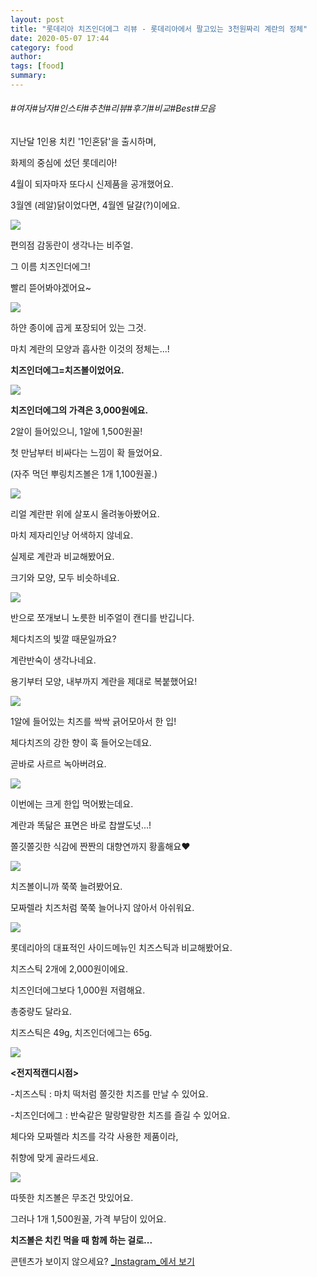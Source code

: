 ```yaml
---
layout: post
title: "롯데리아 치즈인더에그 리뷰 - 롯데리아에서 팔고있는 3천원짜리 계란의 정체"
date: 2020-05-07 17:44
category: food
author: 
tags: [food]
summary: 
---
```


###### #여자#남자#인스타#추천#리뷰#후기#비교#Best#모음


지난달 1인용 치킨 '1인혼닭'을 출시하며,

화제의 중심에 섰던 롯데리아!

  

4월이 되자마자 또다시 신제품을 공개했어요.

3월엔 (레알)닭이었다면, 4월엔 달걀(?)이에요.

![](https://img1.daumcdn.net/thumb/R720x0/?fname=https%3A%2F%2Ft1.daumcdn.net%2Fliveboard%2Fdispatch%2F0192539a68fb41da8a8f7830aea8deed.JPG)

편의점 감동란이 생각나는 비주얼.

그 이름 치즈인더에그!

  

빨리 뜯어봐야겠어요~

![](https://t1.daumcdn.net/liveboard/dispatch/c4afbda0c0804aa69d17382c1b17c8b2.gif)

하얀 종이에 곱게 포장되어 있는 그것.  

마치 계란의 모양과 흡사한 이것의 정체는...!  

**치즈인더에그=치즈볼이었어요.**

![](https://img1.daumcdn.net/thumb/R720x0/?fname=https%3A%2F%2Ft1.daumcdn.net%2Fliveboard%2Fdispatch%2F1ebabcb64538440dbbf90d4e584461bd.JPG)

**치즈인더에그의 가격은 3,000원에요.**

2알이 들어있으니, 1알에 1,500원꼴!

첫 만남부터 비싸다는 느낌이 확 들었어요.

(자주 먹던 뿌링치즈볼은 1개 1,100원꼴.)  

![](https://img1.daumcdn.net/thumb/R720x0/?fname=https%3A%2F%2Ft1.daumcdn.net%2Fliveboard%2Fdispatch%2Fbca7ca6164a545aeb3e286120ba07156.JPG)

리얼 계란판 위에 살포시 올려놓아봤어요.

마치 제자리인냥 어색하지 않네요.

  

실제로 계란과 비교해봤어요.

크기와 모양, 모두 비슷하네요.

![](https://img1.daumcdn.net/thumb/R720x0/?fname=https%3A%2F%2Ft1.daumcdn.net%2Fliveboard%2Fdispatch%2Fbe083c3f56b04ef6992d5f5528484971.JPG)

반으로 쪼개보니 노릇한 비주얼이 캔디를 반깁니다.

체다치즈의 빛깔 때문일까요?

계란반숙이 생각나네요.

용기부터 모양, 내부까지 계란을 제대로 복붙했어요!

![](https://img1.daumcdn.net/thumb/R720x0/?fname=https%3A%2F%2Ft1.daumcdn.net%2Fliveboard%2Fdispatch%2F4311579ce2da4dcc80e7b39a55683e64.JPG)

1알에 들어있는 치즈를 싹싹 긁어모아서 한 입!

체다치즈의 강한 향이 훅 들어오는데요.

곧바로 사르르 녹아버려요.

![](https://t1.daumcdn.net/liveboard/dispatch/7b7f31145b76429d9434c293b7d6da97.gif)

이번에는 크게 한입 먹어봤는데요.  

계란과 똑닮은 표면은 바로 찹쌀도넛...!

쫄깃쫄깃한 식감에 짠짠의 대향연까지 황홀해요♥

![](https://img1.daumcdn.net/thumb/R720x0/?fname=https%3A%2F%2Ft1.daumcdn.net%2Fliveboard%2Fdispatch%2Fde146befcd6147c18f78a2dc6714ccaa.JPG)

치즈볼이니까 쭉쭉 늘려봤어요.

모짜렐라 치즈처럼 쭉쭉 늘어나지 않아서 아쉬워요.

![](https://img1.daumcdn.net/thumb/R720x0/?fname=https%3A%2F%2Ft1.daumcdn.net%2Fliveboard%2Fdispatch%2Fc59ba1b3c96c4bdb8e95a816ebd8a056.JPG)

롯데리아의 대표적인 사이드메뉴인 치즈스틱과 비교해봤어요.

  

치즈스틱 2개에 2,000원이에요.

치즈인더에그보다 1,000원 저렴해요.

  

총중량도 달라요.

치즈스틱은 49g, 치즈인더에그는 65g.

![](https://img1.daumcdn.net/thumb/R720x0/?fname=https%3A%2F%2Ft1.daumcdn.net%2Fliveboard%2Fdispatch%2F87433aecf44146d4a7c62daee3b24c2c.JPG)

**<전지적캔디시점>**

-치즈스틱 : 마치 떡처럼 쫄깃한 치즈를 만날 수 있어요.

-치즈인더에그 : 반숙같은 말랑말랑한 치즈를 즐길 수 있어요.

  

체다와 모짜렐라 치즈를 각각 사용한 제품이라,

취향에 맞게 골라드세요.

![](https://img1.daumcdn.net/thumb/R720x0/?fname=https%3A%2F%2Ft1.daumcdn.net%2Fliveboard%2Fdispatch%2Fd4b69fdbd1c241bc888dc85294617763.JPG)

따뜻한 치즈볼은 무조건 맛있어요.  

그러나 1개 1,500원꼴, 가격 부담이 있어요.

  

**치즈볼은 치킨 먹을 때 함께 하는 걸로...**  

콘텐츠가 보이지 않으세요?  [_Instagram_에서 보기](https://www.instagram.com/p/B-d_zSLp5WL)